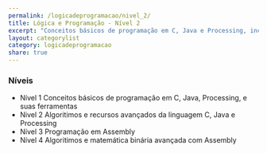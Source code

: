 ```yaml
---
permalink: /logicadeprogramacao/nivel_2/
title: Lógica e Programação - Nível 2
excerpt: "Conceitos básicos de programação em C, Java e Processing, incluindo ferramentas"
layout: categorylist
category: logicadeprogramacao
share: true 
--- 
```


### Níveis

 * Nível 1 Conceitos básicos de programação em C, Java, Processing, e suas  ferramentas
 * Nivel 2 Algoritimos e recursos avançados da linguagem C, Java e Processing
 * Nível 3 Programação em Assembly
 * Nível 4 Algoritimos e matemática binária avançada com Assembly
